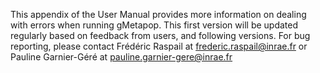 This appendix of the User Manual provides more information on dealing with errors when running gMetapop. 
This first version will be updated regularly based on feedback from users, and following versions.
For bug reporting, please contact Frédéric Raspail at frederic.raspail@inrae.fr or Pauline Garnier-Géré at pauline.garnier-gere@inrae.fr
